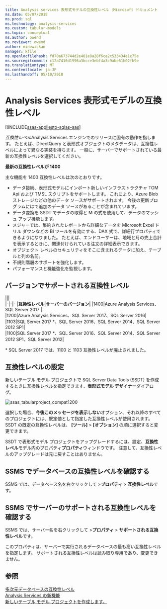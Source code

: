 ```yaml
---
title: Analysis services 表形式モデルの互換性レベル |Microsoft ドキュメント
ms.date: 05/07/2018
ms.prod: sql
ms.technology: analysis-services
ms.custom: tabular-models
ms.topic: conceptual
ms.author: owend
ms.reviewer: owend
author: minewiskan
manager: kfile
ms.openlocfilehash: fd70a673744d2e401e8a28f6ce2c533434e1c75e
ms.sourcegitcommit: c12a7416d1996a3bcce3ebf4a3c9abe61b02fb9e
ms.translationtype: MT
ms.contentlocale: ja-JP
ms.lasthandoff: 05/10/2018
---
```

# <a name="compatibility-level-for-analysis-services-tabular-models"></a>Analysis Services 表形式モデルの互換性レベル
[!INCLUDE[ssas-appliesto-sqlas-aas](../../includes/ssas-appliesto-sqlas-aas.md)]

  *互換性レベル*Analysis Services エンジンでのリリースに固有の動作を指します。 たとえば、DirectQuery と表形式オブジェクトのメタデータは、互換性レベルによって異なる実装を持ちます。 一般に、サーバーでサポートされている最新の互換性レベルを選択してください。

  **最新の互換性レベルが 1400** 
  
主な機能を 1400 互換性レベルは次のとおりです。

*  データ接続、表形式モデルにインポート新しいインフラストラクチャ TOM Api および TMSL スクリプトをサポートします。 これにより、Azure Blob ストレージなどの他のデータ ソースがサポートされます。 今後の更新プログラムにはで追加のデータ ソースがあることが含まれています。
*  データ変換を SSDT でデータの取得と M の式を使用して、データのマッシュ アップ機能します。
*  メジャーでは、集約されたレポートから詳細なデータを Microsoft Excel ドリル ダウンなどの BI ツールを有効にする、DAX 式で、詳細行プロパティできるようになりました。 たとえば、エンドユーザーは、地域と月の売上合計を表示するときに、関連付けられている注文の詳細表示できます。 
*  オブジェクト レベルのセキュリティをそこに含まれるデータに加え、テーブルと列の名前。
*  不規則階層のサポートを強化します。
*  パフォーマンスと機能強化を監視します。

  
## <a name="supported-compatibility-levels-by-version"></a>バージョンでサポートされる互換性レベル
  
|||  
|-|-|- 
|**互換性レベル**|**サーバーのバージョン**| 
|1400|Azure Analysis Services、SQL Server 2017 |  
|1200|Azure Analysis Services、SQL Server 2017、SQL Server 2016| 
|1103|SQL Server 2017 *、SQL Server 2016、SQL Server 2014、SQL Server 2012 SP1|  
|1100|SQL Server 2017 *、SQL Server 2016、SQL Server 2014、SQL Server 2012 SP1、SQL Server 2012| 

\* SQL Server 2017 では、1100 と 1103 互換性レベルが廃止されました。
  
## <a name="set-compatibility-level"></a>互換性レベルの設定 
 新しいテーブル モデル プロジェクトで SQL Server Data Tools (SSDT) を作成するときに互換性レベルを指定できます、**表形式モデル デザイナー**ダイアログ。 
  
 ![ssas_tabularproject_compat1200](../../analysis-services/tabular-models/media/ssas-tabularproject-compat1200.png)  
  
 選択した場合、**今後このメッセージを表示しない**オプション、それ以降のすべてのプロジェクトには、既定値として指定した互換性レベルが使用されます。 SSDT の既定の互換性レベルは、 **[ツール]** > **[オプション]** の順に選択すると変更できます。  
  
 SSDT で表形式モデル プロジェクトをアップグレードするには、設定、**互換性レベル**モデル内のプロパティ**プロパティ**ウィンドウです。 注意して、互換性レベルのアップグレードは元に戻すことはありません。
  
## <a name="check-compatibility-level-for-a-database-in-ssms"></a>SSMS でデータベースの互換性レベルを確認する  
 SSMS では、データベース名を右クリックして >**プロパティ** > **互換性レベル**です。  
  
## <a name="check-supported-compatibility-level-for-a-server-in-ssms"></a>SSMS でサーバーのサポートされる互換性レベルを確認する  
 SSMS では、サーバー名を右クリックして >**プロパティ** > **サポートされる互換性レベル**です。  
  
 このプロパティは、サーバーで実行されるデータベースの最も高い互換性レベルを指定します。 サポートされる互換性レベルは読み取り専用であり、変更できません。  
  
## <a name="see-also"></a>参照  
 [多次元データベースの互換性レベル](../../analysis-services/multidimensional-models/compatibility-level-of-a-multidimensional-database-analysis-services.md)   
 [Analysis Services の新機能](../../analysis-services/what-s-new-in-analysis-services.md)   
 [新しいテーブル モデル プロジェクトを作成します。](../../analysis-services/tabular-models/create-a-new-tabular-model-project-analysis-services.md)  
  
  
